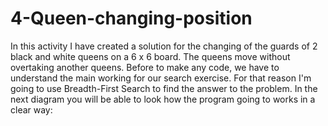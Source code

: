 # 4-Queen-changing-position
In this activity I have created a solution for the changing of the guards of 2 black and white queens on a 6 x 6 board. The queens move without overtaking another queens.
Before to make any code, we have to understand the main working for our search exercise. For that reason I'm going to use Breadth-First Search to find the answer to the problem.
In the next diagram you will be able to look how the program going to works in a clear way:

